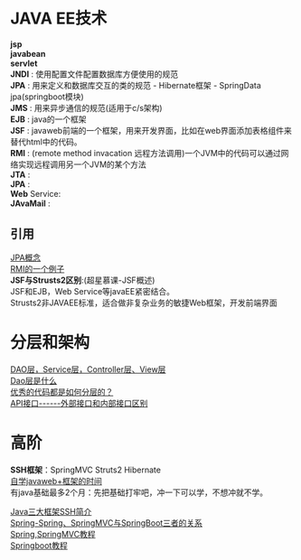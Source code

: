 # JAVA EE技术  
**jsp**  
**javabean**  
**servlet**  
**JNDI** : 使用配置文件配置数据库方便使用的规范  
**JPA** : 用来定义和数据库交互的类的规范 - Hibernate框架 - SpringData jpa(springboot模块)  
**JMS** : 用来异步通信的规范(适用于c/s架构)   
**EJB** : java的一个框架  
**JSF** : javaweb前端的一个框架，用来开发界面，比如在web界面添加表格组件来替代html中的<table>代码。  
**RMI** : (remote method invacation 远程方法调用)一个JVM中的代码可以通过网络实现远程调用另一个JVM的某个方法   
**JTA** :  
**JPA** :  
**Web** Service:  
**JAvaMail** :  

## 引用  
[JPA概念](https://segmentfault.com/a/1190000022465115)  
[RMI的一个例子](https://www.liaoxuefeng.com/wiki/1252599548343744/1323711850348577)  
**JSF与Strusts2区别**:(超星慕课-JSF概述)  
JSF和EJB，Web Service等javaEE紧密结合。  
Strusts2非JAVAEE标准，适合做非复杂业务的敏捷Web框架，开发前端界面  




# 分层和架构  
[DAO层，Service层，Controller层、View层](https://blog.csdn.net/zdwzzu2006/article/details/6053006)  
[Dao层是什么](https://www.jianshu.com/p/8c3789d56d95)  
[优秀的代码都是如何分层的？](https://cloud.tencent.com/developer/article/1480978)  
[API接口------外部接口和内部接口区别](https://blog.csdn.net/loner_fang/article/details/82798975)  




# 高阶  
**SSH框架**：SpringMVC  Struts2  Hibernate  
[自学javaweb+框架的时间](https://zhidao.baidu.com/question/447270880?bd_page_type=0&pu=&init=middle)  
有java基础最多2个月：先把基础打牢吧，冲一下可以学，不想冲就不学。  

[Java三大框架SSH简介](https://blog.csdn.net/BaiCangZhiDian/article/details/80885097?utm_medium=distribute.pc_relevant_t0.none-task-blog-BlogCommendFromBaidu-1.control&dist_request_id=&depth_1-utm_source=distribute.pc_relevant_t0.none-task-blog-BlogCommendFromBaidu-1.control)  
[Spring-Spring、SpringMVC与SpringBoot三者的关系](https://www.jianshu.com/p/447a2de60ffc)  
[Spring,SpringMVC教程](https://www.w3cschool.cn/wkspring/dcu91icn.html)  
[Springboot教程](https://www.yiibai.com/spring-boot/)  

